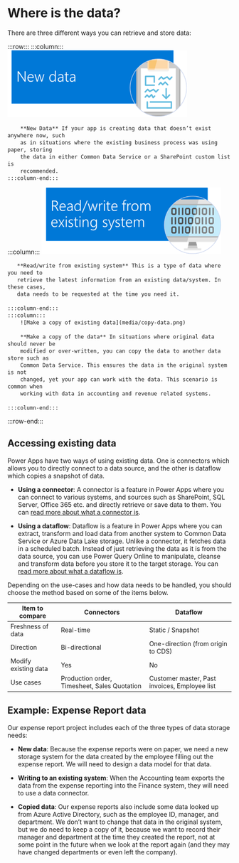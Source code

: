 Where is the data?
==================

There are three different ways you can retrieve and store data:

:::row:::
    :::column:::
        ![New data](media/new-data.png)

        **New Data** If your app is creating data that doesn’t exist anywhere now, such
        as in situations where the existing business process was using paper, storing
        the data in either Common Data Service or a SharePoint custom list is
        recommended.
    :::column-end:::
   :::column:::
        ![Read/write from existing system](media/read-write.png)

       **Read/write from existing system** This is a type of data where you need to
       retrieve the latest information from an existing data/system. In these cases,
       data needs to be requested at the time you need it.
        
    :::column-end:::
    :::column:::
        ![Make a copy of existing data](media/copy-data.png)

        **Make a copy of the data** In situations where original data should never be
        modified or over-written, you can copy the data to another data store such as
        Common Data Service. This ensures the data in the original system is not
        changed, yet your app can work with the data. This scenario is common when
        working with data in accounting and revenue related systems.

    :::column-end:::
:::row-end:::


Accessing existing data
-----------------------

Power Apps have two ways of using existing data. One is connectors which allows
you to directly connect to a data source, and the other is dataflow which copies
a snapshot of data.

- **Using a connector**: A connector is a feature in Power Apps where you can connect to various systems,
and sources such as SharePoint, SQL Server, Office 365 etc. and directly
retrieve or save data to them. You can [read more about what a connector is](../../maker/canvas-apps/connections-list).

- **Using a dataflow**: Dataflow is a feature in Power Apps where you can extract, transform and load
data from another system to Common Data Service or Azure Data Lake storage.
Unlike a connector, it fetches data in a scheduled batch. Instead of just
retrieving the data as it is from the data source, you can use Power Query
Online to manipulate, cleanse and transform data before you store it to the
target storage. You can [read more about what a dataflow is](../../maker/common-data-service/self-service-data-prep-with-dataflows).

Depending on the use-cases and how data needs to be handled, you should choose
the method based on some of the items below.

| **Item to compare**  | **Connectors**                               | **Dataflow**                                  |
|----------------------|----------------------------------------------|-----------------------------------------------|
| Freshness of data    | Real-time                                    | Static / Snapshot                             |
| Direction            | Bi-directional                               | One-direction (from origin to CDS)            |
| Modify existing data | Yes                                          | No                                            |
| Use cases            | Production order, Timesheet, Sales Quotation | Customer master, Past invoices, Employee list |

Example: Expense Report data
----------------------------

Our expense report project includes each of the three types of data storage
needs:

-   **New data**: Because the expense reports were on paper, we need a new
    storage system for the data created by the employee filling out the expense
    report. We will need to design a data model for that data.

-   **Writing to an existing system**: When the Accounting team exports the data
    from the expense reporting into the Finance system, they will need to use a
    data connector.

-   **Copied data**: Our expense reports also include some data looked up from
    Azure Active Directory, such as the employee ID, manager, and department. We
    don’t want to change that data in the original system, but we do need to
    keep a copy of it, because we want to record their manager and department at
    the time they created the report, not at some point in the future when we
    look at the report again (and they may have changed departments or even left
    the company).
